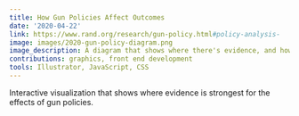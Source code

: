 ```yaml
---
title: How Gun Policies Affect Outcomes
date: '2020-04-22'
link: https://www.rand.org/research/gun-policy.html#policy-analysis-
image: images/2020-gun-policy-diagram.png
image_description: A diagram that shows where there's evidence, and how much, for how gun policies affect outcomes.
contributions: graphics, front end development
tools: Illustrator, JavaScript, CSS
---
```


Interactive visualization that shows where evidence is strongest for the effects of gun policies.
